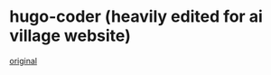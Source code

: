 # hugo-coder (heavily edited for ai village website)

[original](https://github.com/luizdepra/hugo-coder/)